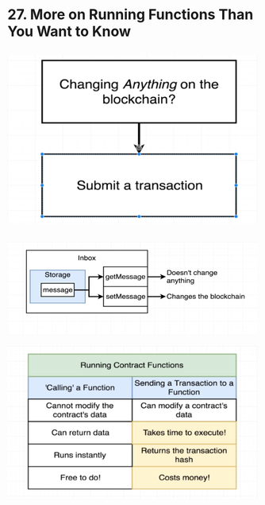 #   27. More on Running Functions Than You Want to Know

![](../imgs/27.1_More-on-Running-Functions-Than-You-Want-to-Know.png)
---
![](../imgs/27.2_More-on-Running-Functions-Than-You-Want-to-Know.png)
---
![](../imgs/27.3_More-on-Running-Functions-Than-You-Want-to-Know.png)
